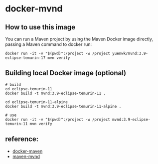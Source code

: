 docker-mvnd
============

## How to use this image

You can run a Maven project by using the Maven Docker image directly, passing a Maven command to docker run:

```shell
docker run -it -v "$(pwd)":/project -w /project yuenwk/mvnd:3.9-eclipse-temurin-17 mvn verify
```

## Building local Docker image (optional)

```shell
# build 
cd eclipse-temurin-11 
docker build -t mvnd:3.9-eclipse-temurin-11 .

cd eclipse-temurin-11-alpine
docker build -t mvnd:3.9-eclipse-temurin-11-alpine .

# use
docker run -it -v "$(pwd)":/project -w /project mvnd:3.9-eclipse-temurin-11 mvn verify

```

## reference:

- [docker-maven](https://github.com/carlossg/docker-maven)
- [maven-mvnd](https://github.com/apache/maven-mvnd)